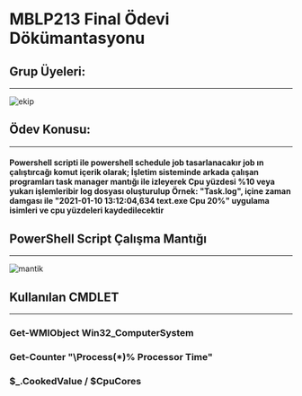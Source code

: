 # MBLP213 Final Ödevi Dökümantasyonu

## Grup Üyeleri:
---
![ekip](https://drive.google.com/uc?export=view&id=1FbO1EvGYAAAvNWumVvaYAbtoCQ_uLVdO)
## Ödev Konusu:
---
#### Powershell scripti ile powershell schedule job tasarlanacakır job ın çalıştırcağı komut içerik olarak; İşletim sisteminde arkada çalışan programları task manager mantığı ile izleyerek Cpu yüzdesi %10 veya yukarı işlemleribir log dosyası oluşturulup Örnek: "Task.log", içine  zaman damgası ile "2021-01-10 13:12:04,634 text.exe Cpu 20%" uygulama isimleri ve cpu yüzdeleri kaydedilecektir
## PowerShell Script Çalışma Mantığı
---
![mantik](https://drive.google.com/uc?export=view&id=17oE33WJaIo1PY_8-Og6pKS8NsktbY0BA)
## Kullanılan CMDLET
---
### Get-WMIObject Win32_ComputerSystem
### Get-Counter "\Process(*)\% Processor Time"
### $_.CookedValue / $CpuCores
